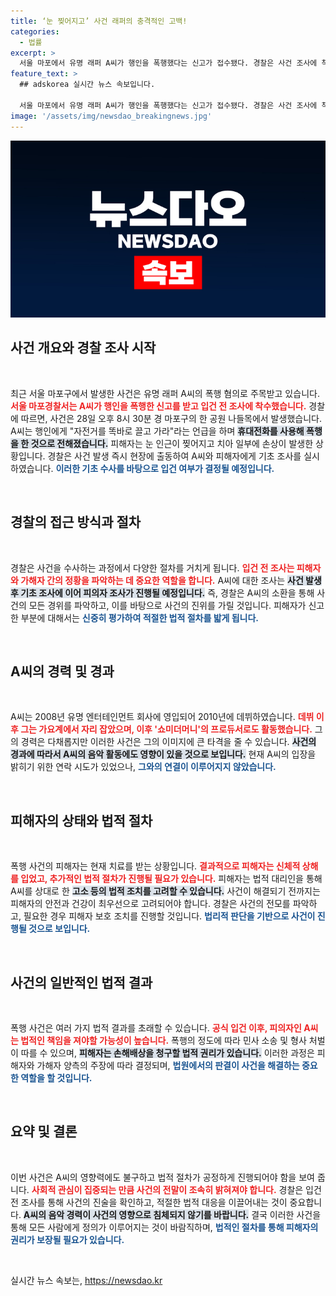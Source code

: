 ```yaml
---
title: ‘눈 찢어지고’ 사건 래퍼의 충격적인 고백!
categories:
  - 법률
excerpt: >
  서울 마포에서 유명 래퍼 A씨가 행인을 폭행했다는 신고가 접수됐다. 경찰은 사건 조사에 착수했으며, 피해자는 부상을 입었다. A씨의 충격적인 행동이 가요계에 또 다른 파장을 일으킬지 귀추가 주목된다.
feature_text: >
  ## adskorea 실시간 뉴스 속보입니다.

  서울 마포에서 유명 래퍼 A씨가 행인을 폭행했다는 신고가 접수됐다. 경찰은 사건 조사에 착수했으며, 피해자는 부상을 입었다. A씨의 충격적인 행동이 가요계에 또 다른 파장을 일으킬지 귀추가 주목된다.
image: '/assets/img/newsdao_breakingnews.jpg'
---
```


<p><img src="/assets/img/newsdao_breakingnews.jpg" alt="adskorea 속보" /></p>

<h2 data-ke-size="size26">사건 개요와 경찰 조사 시작</h2>

<p data-ke-size="size16">&nbsp;</p>

<p>최근 서울 마포구에서 발생한 사건은 유명 래퍼 A씨의 폭행 혐의로 주목받고 있습니다. <b><span style="color: #ee2323;">서울 마포경찰서는 A씨가 행인을 폭행한 신고를 받고 입건 전 조사에 착수했습니다.</span></b> 경찰에 따르면, 사건은 28일 오후 8시 30분 경 마포구의 한 공원 나들목에서 발생했습니다. A씨는 행인에게 "자전거를 똑바로 끌고 가라"라는 언급을 하며 <b><span style="background-color: #21538527;">휴대전화를 사용해 폭행을 한 것으로 전해졌습니다.</span></b> 피해자는 눈 인근이 찢어지고 치아 일부에 손상이 발생한 상황입니다. 경찰은 사건 발생 즉시 현장에 출동하여 A씨와 피해자에게 기초 조사를 실시하였습니다. <b><span style="color: #1a5490;">이러한 기초 수사를 바탕으로 입건 여부가 결정될 예정입니다.</span></b></p>

<p data-ke-size="size16">&nbsp;</p>

<h2 data-ke-size="size26">경찰의 접근 방식과 절차</h2>

<p data-ke-size="size16">&nbsp;</p>

<p>경찰은 사건을 수사하는 과정에서 다양한 절차를 거치게 됩니다. <b><span style="color: #ee2323;">입건 전 조사는 피해자와 가해자 간의 정황을 파악하는 데 중요한 역할을 합니다.</span></b> A씨에 대한 조사는 <b><span style="background-color: #21538527;">사건 발생 후 기초 조사에 이어 피의자 조사가 진행될 예정입니다.</span></b> 즉, 경찰은 A씨의 소환을 통해 사건의 모든 경위를 파악하고, 이를 바탕으로 사건의 진위를 가릴 것입니다. 피해자가 신고한 부분에 대해서는 <b><span style="color: #1a5490;">신중히 평가하여 적절한 법적 절차를 밟게 됩니다.</span></b> </p>

<p data-ke-size="size16">&nbsp;</p>

<h2 data-ke-size="size26">A씨의 경력 및 경과</h2>

<p data-ke-size="size16">&nbsp;</p>

<p>A씨는 2008년 유명 엔터테인먼트 회사에 영입되어 2010년에 데뷔하였습니다. <b><span style="color: #ee2323;">데뷔 이후 그는 가요계에서 자리 잡았으며, 이후 '쇼미더머니'의 프로듀서로도 활동했습니다.</span></b> 그의 경력은 다채롭지만 이러한 사건은 그의 이미지에 큰 타격을 줄 수 있습니다. <b><span style="background-color: #21538527;">사건의 경과에 따라서 A씨의 음악 활동에도 영향이 있을 것으로 보입니다.</span></b> 현재 A씨의 입장을 밝히기 위한 연락 시도가 있었으나, <b><span style="color: #1a5490;">그와의 연결이 이루어지지 않았습니다.</span></b> </p>

<p data-ke-size="size16">&nbsp;</p>

<h2 data-ke-size="size26">피해자의 상태와 법적 절차</h2>

<p data-ke-size="size16">&nbsp;</p>

<p>폭행 사건의 피해자는 현재 치료를 받는 상황입니다. <b><span style="color: #ee2323;">결과적으로 피해자는 신체적 상해를 입었고, 추가적인 법적 절차가 진행될 필요가 있습니다.</span></b> 피해자는 법적 대리인을 통해 A씨를 상대로 한 <b><span style="background-color: #21538527;">고소 등의 법적 조치를 고려할 수 있습니다.</span></b> 사건이 해결되기 전까지는 피해자의 안전과 건강이 최우선으로 고려되어야 합니다. 경찰은 사건의 전모를 파악하고, 필요한 경우 피해자 보호 조치를 진행할 것입니다. <b><span style="color: #1a5490;">법리적 판단을 기반으로 사건이 진행될 것으로 보입니다.</span></b></p>

<p data-ke-size="size16">&nbsp;</p>

<h2 data-ke-size="size26">사건의 일반적인 법적 결과</h2>

<p data-ke-size="size16">&nbsp;</p>

<p>폭행 사건은 여러 가지 법적 결과를 초래할 수 있습니다. <b><span style="color: #ee2323;">공식 입건 이후, 피의자인 A씨는 법적인 책임을 져야할 가능성이 높습니다.</span></b> 폭행의 정도에 따라 민사 소송 및 형사 처벌이 따를 수 있으며, <b><span style="background-color: #21538527;">피해자는 손해배상을 청구할 법적 권리가 있습니다.</span></b> 이러한 과정은 피해자와 가해자 양측의 주장에 따라 결정되며, <b><span style="color: #1a5490;">법원에서의 판결이 사건을 해결하는 중요한 역할을 할 것입니다.</span></b></p>

<p data-ke-size="size16">&nbsp;</p>

<h2 data-ke-size="size26">요약 및 결론</h2>

<p data-ke-size="size16">&nbsp;</p>

<p>이번 사건은 A씨의 영향력에도 불구하고 법적 절차가 공정하게 진행되어야 함을 보여 줍니다. <b><span style="color: #ee2323;">사회적 관심이 집중되는 만큼 사건의 전말이 조속히 밝혀져야 합니다.</span></b> 경찰은 입건 전 조사를 통해 사건의 진술을 확인하고, 적절한 법적 대응을 이끌어내는 것이 중요합니다. <b><span style="background-color: #21538527;">A씨의 음악 경력이 사건의 영향으로 침체되지 않기를 바랍니다.</span></b> 결국 이러한 사건을 통해 모든 사람에게 정의가 이루어지는 것이 바람직하며, <b><span style="color: #1a5490;">법적인 절차를 통해 피해자의 권리가 보장될 필요가 있습니다.</span></b></p>

<p data-ke-size="size16">&nbsp;</p>
실시간 뉴스 속보는, <a href="https://newsdao.kr" rel="dofollow">https://newsdao.kr</a>


